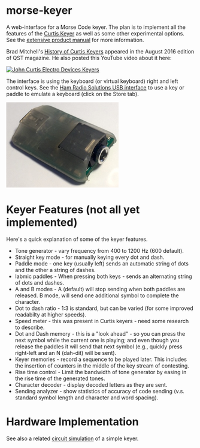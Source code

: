 # morse-keyer

A web-interface for a Morse Code keyer.  The plan is to implement all the features of the [Curtis
Keyer](http://www.arrl.org/news/curtis-keyer-chip-developer-jack-curtis-k6ku-sk) as well as some
other experimental options.  See the [extensive product manual](./docs/CK-8045ABM.pdf) for more
information.

Brad Mitchell's [History of Curtis Keyers](./docs/curtis-qst-aug-2016.png) appeared in the August
2016 edition of QST magazine.  He also posted this YouTube video about it here:

[![John Curtis Electro Devices
Keyers](https://img.youtube.com/vi/HjsUctIE3-I/0.jpg)](https://www.youtube.com/watch?v=HjsUctIE3-I)

The interface is using the keyboard (or virtual keyboard) right and left control keys.  See the [Ham
Radio Solutions USB interface](https://hamradio.solutions/vband/) to use a key or paddle to emulate
a keyboard (click on the Store tab).

![USB interface](./docs/usb.jpg)

# Keyer Features (not all yet implemented)

Here's a quick explanation of some of the keyer features.

- Tone generator - vary frequency from 400 to 1200 Hz (600 default).
- Straight key mode - for manually keying every dot and dash.
- Paddle mode - one key (usually left) sends an automatic string of dots and the other a string of
  dashes.
- Iabmic paddles - When pressing both keys - sends an alternating string of dots and dashes.
- A and B modes - A (default) will stop sending when both paddles are released.  B mode, will send
  one additional symbol to complete the character.
- Dot to dash ratio - 1:3 is standard, but can be varied (for some improved readabilty at higher
  speeds).
- Speed meter - this was present in Curtis keyers - need some research to describe.
- Dot and Dash memory - this is a "look ahead" - so you can press the next symbol while
  the current one is playing; and even though you release the paddles it will send that next
  symbol (e.g., quickly press right-left and an N (dah-dit) will be sent).
- Keyer memories - record a sequence to be played later.  This includes the insertion of
  counters in the middle of the key stream of contesting.
- Rise time control - Limit the bandwidth of tone generator by easing in the rise time of the
  generated tones.
- Character decoder - display decoded letters as they are sent.
- Sending analyzer - show statistics of accuracy of code sending (v.s. standard symbol length and
  character and word spacing).

# Hardware Implementation

See also a related [circuit simulation](https://circuitverse.org/users/155805/projects/morse-keyer)
of a simple keyer.